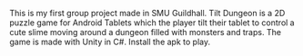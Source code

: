 This is my first group project made in SMU Guildhall.
Tilt Dungeon is a 2D puzzle game for Android Tablets which the player tilt their tablet to control a cute slime moving around a dungeon filled with monsters and traps.
The game is made with Unity in C#.
Install the apk to play.
